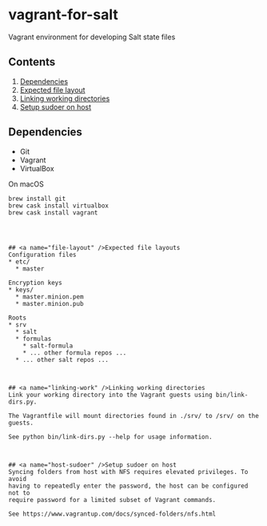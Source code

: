 # vagrant-for-salt
Vagrant environment for developing Salt state files

## Contents
  1. [Dependencies](#deps)
  1. [Expected file layout](#file-layout)
  1. [Linking working directories](#linking-work)
  1. [Setup sudoer on host](#host-sudoer)



## <a name="deps" />Dependencies
* Git
* Vagrant
* VirtualBox

On macOS
```
brew install git
brew cask install virtualbox
brew cask install vagrant
```

```



## <a name="file-layout" />Expected file layouts
Configuration files
* etc/
  * master

Encryption keys
* keys/
  * master.minion.pem
  * master.minion.pub

Roots
* srv
  * salt
  * formulas
    * salt-formula
    * ... other formula repos ...
  * ... other salt repos ...



## <a name="linking-work" />Linking working directories
Link your working directory into the Vagrant guests using bin/link-dirs.py.

The Vagrantfile will mount directories found in ./srv/ to /srv/ on the guests.

See python bin/link-dirs.py --help for usage information.



## <a name="host-sudoer" />Setup sudoer on host
Syncing folders from host with NFS requires elevated privileges. To avoid
having to repeatedly enter the password, the host can be configured not to
require password for a limited subset of Vagrant commands.

See https://www.vagrantup.com/docs/synced-folders/nfs.html
